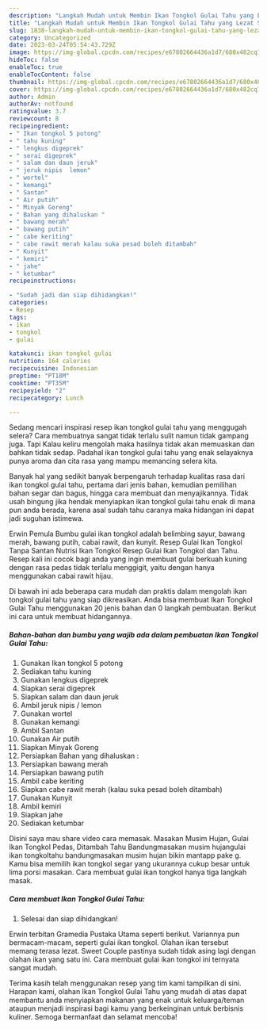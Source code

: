 ```yaml
---
description: "Langkah Mudah untuk Membin Ikan Tongkol Gulai Tahu yang Lezat Sekali"
title: "Langkah Mudah untuk Membin Ikan Tongkol Gulai Tahu yang Lezat Sekali"
slug: 1838-langkah-mudah-untuk-membin-ikan-tongkol-gulai-tahu-yang-lezat-sekali
category: Uncategorized
date: 2023-03-24T05:54:43.729Z
image: https://img-global.cpcdn.com/recipes/e67802664436a1d7/680x482cq70/ikan-tongkol-gulai-tahu-foto-resep-utama.jpg
hideToc: false
enableToc: true
enableTocContent: false
thumbnail: https://img-global.cpcdn.com/recipes/e67802664436a1d7/680x482cq70/ikan-tongkol-gulai-tahu-foto-resep-utama.jpg
cover: https://img-global.cpcdn.com/recipes/e67802664436a1d7/680x482cq70/ikan-tongkol-gulai-tahu-foto-resep-utama.jpg
author: Admin
authorAv: notfound
ratingvalue: 3.7
reviewcount: 8
recipeingredient:
- " Ikan tongkol 5 potong"
- " tahu kuning"
- " lengkus digeprek"
- " serai digeprek"
- " salam dan daun jeruk"
- " jeruk nipis  lemon"
- " wortel"
- " kemangi"
- " Santan"
- " Air putih"
- " Minyak Goreng"
- " Bahan yang dihaluskan "
- " bawang merah"
- " bawang putih"
- " cabe keriting"
- " cabe rawit merah kalau suka pesad boleh ditambah"
- " Kunyit"
- " kemiri"
- " jahe"
- " ketumbar"
recipeinstructions:

- "Sudah jadi dan siap dihidangkan!"
categories:
- Resep
tags:
- ikan
- tongkol
- gulai

katakunci: ikan tongkol gulai 
nutrition: 164 calories
recipecuisine: Indonesian
preptime: "PT18M"
cooktime: "PT35M"
recipeyield: "2"
recipecategory: Lunch

---
```



Sedang mencari inspirasi resep ikan tongkol gulai tahu yang menggugah selera? Cara membuatnya sangat tidak terlalu sulit namun tidak gampang juga. Tapi Kalau keliru mengolah maka hasilnya tidak akan memuaskan dan bahkan tidak sedap. Padahal ikan tongkol gulai tahu yang enak selayaknya punya aroma dan cita rasa yang mampu memancing selera kita.


Banyak hal yang sedikit banyak berpengaruh terhadap kualitas rasa dari ikan tongkol gulai tahu, pertama dari jenis bahan, kemudian pemilihan bahan segar dan bagus, hingga cara membuat dan menyajikannya. Tidak usah bingung jika hendak menyiapkan ikan tongkol gulai tahu enak di mana pun anda berada, karena asal sudah tahu caranya maka hidangan ini dapat jadi suguhan istimewa.

Erwin Pemula Bumbu gulai ikan tongkol adalah belimbing sayur, bawang merah, bawang putih, cabai rawit, dan kunyit. Resep Gulai Ikan Tongkol Tanpa Santan Nutrisi Ikan Tongkol Resep Gulai Ikan Tongkol dan Tahu. Resep kali ini cocok bagi anda yang ingin membuat gulai berkuah kuning dengan rasa pedas tidak terlalu menggigit, yaitu dengan hanya menggunakan cabai rawit hijau.


Di bawah ini ada beberapa cara mudah dan praktis dalam mengolah ikan tongkol gulai tahu yang siap dikreasikan. Anda bisa membuat Ikan Tongkol Gulai Tahu menggunakan 20 jenis bahan dan 0 langkah pembuatan. Berikut ini cara untuk membuat hidangannya.

<!--inarticleads1-->

##### Bahan-bahan dan bumbu yang wajib ada dalam pembuatan Ikan Tongkol Gulai Tahu:

1. Gunakan  Ikan tongkol 5 potong
1. Sediakan  tahu kuning
1. Gunakan  lengkus digeprek
1. Siapkan  serai digeprek
1. Siapkan  salam dan daun jeruk
1. Ambil  jeruk nipis / lemon
1. Gunakan  wortel
1. Gunakan  kemangi
1. Ambil  Santan
1. Gunakan  Air putih
1. Siapkan  Minyak Goreng
1. Persiapkan  Bahan yang dihaluskan :
1. Persiapkan  bawang merah
1. Persiapkan  bawang putih
1. Ambil  cabe keriting
1. Siapkan  cabe rawit merah (kalau suka pesad boleh ditambah)
1. Gunakan  Kunyit
1. Ambil  kemiri
1. Siapkan  jahe
1. Sediakan  ketumbar


Disini saya mau share video cara memasak. Masakan Musim Hujan, Gulai Ikan Tongkol Pedas, Ditambah Tahu Bandungmasakan musim hujangulai ikan tongkoltahu bandungmasakan musim hujan bikin mantapp pake g. Kamu bisa memilih ikan tongkol segar yang ukurannya cukup besar untuk lima porsi masakan. Cara membuat gulai ikan tongkol hanya tiga langkah masak. 

<!--inarticleads2-->

##### Cara membuat Ikan Tongkol Gulai Tahu:


1. Selesai dan siap dihidangkan!

Erwin terbitan Gramedia Pustaka Utama seperti berikut. Variannya pun bermacam-macam, seperti gulai ikan tongkol. Olahan ikan tersebut memang terasa lezat. Sweet Couple pastinya sudah tidak asing lagi dengan olahan ikan yang satu ini. Cara membuat gulai ikan tongkol ini ternyata sangat mudah. 

Terima kasih telah menggunakan resep yang tim kami tampilkan di sini. Harapan kami, olahan Ikan Tongkol Gulai Tahu yang mudah di atas dapat membantu anda menyiapkan makanan yang enak untuk keluarga/teman ataupun menjadi inspirasi bagi kamu yang berkeinginan untuk berbisnis kuliner. Semoga bermanfaat dan selamat mencoba!
